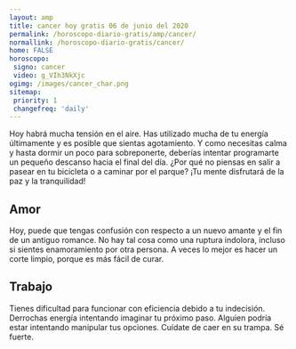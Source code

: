 ```yaml
---
layout: amp
title: cancer hoy gratis 06 de junio del 2020 
permalink: /horoscopo-diario-gratis/amp/cancer/
normallink: /horoscopo-diario-gratis/cancer/
home: FALSE
horoscopo:
 signo: cancer
 video: g_VIh3NkXjc
ogimg: /images/cancer_char.png
sitemap:
 priority: 1
 changefreq: 'daily'
---
```



Hoy habrá mucha tensión en el aire. Has utilizado mucha de tu energía últimamente y es posible que sientas agotamiento. Y como necesitas calma y hasta dormir un poco para sobreponerte, deberías intentar programarte un pequeño descanso hacia el final del día. ¿Por qué no piensas en salir a pasear en tu bicicleta o a caminar por el parque? ¡Tu mente disfrutará de la paz y la tranquilidad!

## Amor

Hoy, puede que tengas confusión con respecto a un nuevo amante y el fin de un antiguo romance. No hay tal cosa como una ruptura indolora, incluso si sientes enamoramiento por otra persona. A veces lo mejor es hacer un corte limpio, porque es más fácil de curar.

## Trabajo

Tienes dificultad para funcionar con eficiencia debido a tu indecisión. Derrochas energía intentando imaginar tu próximo paso. Alguien podría estar intentando manipular tus opciones. Cuídate de caer en su trampa. Sé fuerte.